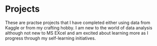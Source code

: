 # Projects
These are practse projects that I have completed either using data from Kaggle or from my crafting hobby. I am new to the world of data analysis although not new to MS EXcel and am excited about learning more as I progress through my self-learning initiatives.
